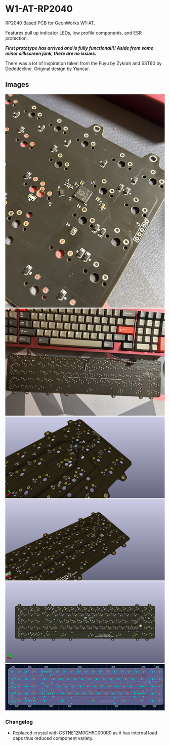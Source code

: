 # W1-AT-RP2040
RP2040 Based PCB for GeonWorks W1-AT.

Features pull up indicator LEDs, low profile components, and ESR protection. 

***First prototype has arrived and is fully functional!!! Aside from some minor silkscreen junk, there are no issues.***

There was a lot of inspiration taken from the Fuyu by Zykrah and SST60 by Dededecline. 
Original design by Yiancar.
## Images
![Alt text](https://github.com/FinnKrass/W1-AT-RP2040/blob/main/img/41EEBDE7-8214-4665-B2C2-39DA7D2F328E.jpeg)
![Alt text](https://github.com/FinnKrass/W1-AT-RP2040/blob/main/img/EB49721E-976B-4069-B135-685C4C3D525C.jpeg)
![Alt text](https://github.com/FinnKrass/W1-AT-RP2040/blob/main/img/a1.png)
![Alt text](https://github.com/FinnKrass/W1-AT-RP2040/blob/main/img/d.png)
![Alt text](https://github.com/FinnKrass/W1-AT-RP2040/blob/main/img/e.png)
![Alt text](https://github.com/FinnKrass/W1-AT-RP2040/blob/main/img/f.PNG)


### Changelog 
- Replaced crystal with CSTNE12M0GH5C000R0 as it has internal load caps thus reduced component variety.
